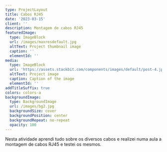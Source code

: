 ```yaml
---
type: ProjectLayout
title: Cabos RJ45
date: '2023-03-15'
client: ''
description: Montagem de cabos RJ45
featuredImage:
  type: ImageBlock
  url: /images/maxresdefault.jpg
  altText: Project thumbnail image
  caption: ''
  elementId: ''
media:
  type: ImageBlock
  url: 'https://assets.stackbit.com/components/images/default/post-4.jpeg'
  altText: Project image
  caption: Caption of the image
  elementId: ''
addTitleSuffix: true
colors: colors-a
backgroundImage:
  type: BackgroundImage
  url: /images/bg2.jpg
  backgroundSize: cover
  backgroundPosition: center
  backgroundRepeat: no-repeat
  opacity: 100
---
```

Nesta atividade aprendi tudo sobre os diversos cabos e realizei numa aula a montagem de cabos RJ45 e testei os mesmos.
